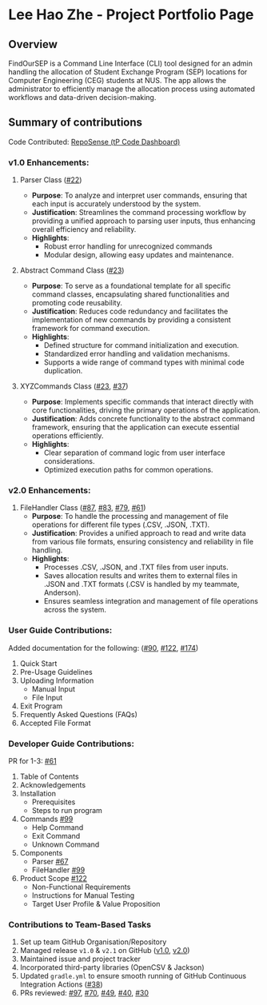 # Lee Hao Zhe - Project Portfolio Page

## Overview
FindOurSEP is a Command Line Interface (CLI) tool designed for an admin handling the allocation of Student Exchange
Program (SEP) locations for Computer Engineering (CEG) students at NUS. The app allows the administrator to efficiently
manage the allocation process using automated workflows and data-driven decision-making.


## Summary of contributions
Code Contributed: [RepoSense (tP Code Dashboard)](https://nus-cs2113-ay2425s1.github.io/tp-dashboard/?search=ehz0ah&sort=groupTitle&sortWithin=title&timeframe=commit&mergegroup=&groupSelect=groupByRepos&breakdown=true&checkedFileTypes=docs~functional-code~test-code~other&since=2024-09-20&tabOpen=true&tabType=authorship&tabAuthor=ehz0ah&tabRepo=AY2425S1-CS2113-W12-2%2Ftp%5Bmaster%5D&authorshipIsMergeGroup=false&authorshipFileTypes=docs~functional-code~test-code~other&authorshipIsBinaryFileTypeChecked=false&authorshipIsIgnoredFilesChecked=false)

### v1.0 Enhancements: 

1. Parser Class ([#22](https://github.com/AY2425S1-CS2113-W12-2/tp/pull/22))
   - **Purpose**: To analyze and interpret user commands, ensuring that each input is accurately understood by the system.
   - **Justification**: Streamlines the command processing workflow by providing a unified approach to parsing user inputs, thus enhancing overall efficiency and reliability.
   - **Highlights**: 
     - Robust error handling for unrecognized commands
     - Modular design, allowing easy updates and maintenance.

2. Abstract Command Class ([#23](https://github.com/AY2425S1-CS2113-W12-2/tp/pull/23))
   - **Purpose**: To serve as a foundational template for all specific command classes, encapsulating shared functionalities and promoting code reusability.
   - **Justification**: Reduces code redundancy and facilitates the implementation of new commands by providing a consistent framework for command execution.
   - **Highlights**: 
     - Defined structure for command initialization and execution. 
     - Standardized error handling and validation mechanisms. 
     - Supports a wide range of command types with minimal code duplication.

3. XYZCommands Class ([#23](https://github.com/AY2425S1-CS2113-W12-2/tp/pull/23), [#37](https://github.com/AY2425S1-CS2113-W12-2/tp/pull/37))
   - **Purpose**: Implements specific commands that interact directly with core functionalities, driving the primary operations of the application.
   - **Justification**: Adds concrete functionality to the abstract command framework, ensuring that the application can execute essential operations efficiently.
   - **Highlights**: 
     - Clear separation of command logic from user interface considerations. 
     - Optimized execution paths for common operations.

### v2.0 Enhancements:

1. FileHandler Class ([#87](https://github.com/AY2425S1-CS2113-W12-2/tp/pull/87), [#83](https://github.com/AY2425S1-CS2113-W12-2/tp/pull/83), [#79](https://github.com/AY2425S1-CS2113-W12-2/tp/pull/79), [#61](https://github.com/AY2425S1-CS2113-W12-2/tp/pull/61))
   - **Purpose**: To handle the processing and management of file operations for different file types (.CSV, .JSON, .TXT).
   - **Justification**: Provides a unified approach to read and write data from various file formats, ensuring consistency and reliability in file handling.
   - **Highlights**: 
     - Processes .CSV, .JSON, and .TXT files from user inputs.
     - Saves allocation results and writes them to external files in .JSON and .TXT formats (.CSV is handled by my teammate, Anderson). 
     - Ensures seamless integration and management of file operations across the system.


### User Guide Contributions:

Added documentation for the following: ([#90](https://github.com/AY2425S1-CS2113-W12-2/tp/pull/90), [#122](https://github.com/AY2425S1-CS2113-W12-2/tp/pull/122), [#174](https://github.com/AY2425S1-CS2113-W12-2/tp/pull/174))
1. Quick Start
2. Pre-Usage Guidelines
3. Uploading Information
   - Manual Input
   - File Input
4. Exit Program
5. Frequently Asked Questions (FAQs)
6. Accepted File Format

### Developer Guide Contributions:

PR for 1-3: [#61](https://github.com/AY2425S1-CS2113-W12-2/tp/pull/61)

1. Table of Contents
2. Acknowledgements
3. Installation 
   - Prerequisites
   - Steps to run program
4. Commands [#99](https://github.com/AY2425S1-CS2113-W12-2/tp/pull/99)
   - Help Command
   - Exit Command
   - Unknown Command
5. Components
   - Parser [#67](https://github.com/AY2425S1-CS2113-W12-2/tp/pull/67)
   - FileHandler [#99](https://github.com/AY2425S1-CS2113-W12-2/tp/pull/99)
6. Product Scope [#122](https://github.com/AY2425S1-CS2113-W12-2/tp/pull/122)
   - Non-Functional Requirements
   - Instructions for Manual Testing
   - Target User Profile & Value Proposition

### Contributions to Team-Based Tasks
1. Set up team GitHub Organisation/Repository
2. Managed release `v1.0` & `v2.1` on GitHub ([v1.0](https://github.com/AY2425S1-CS2113-W12-2/tp/releases/tag/v1.0), [v2.0]())
3. Maintained issue and project tracker
4. Incorporated third-party libraries (OpenCSV & Jackson)
5. Updated `gradle.yml` to ensure smooth running of GitHub Continuous Integration Actions ([#38](https://github.com/AY2425S1-CS2113-W12-2/tp/pull/38))
6. PRs reviewed: [#97](https://github.com/AY2425S1-CS2113-W12-2/tp/pull/97), [#70](https://github.com/AY2425S1-CS2113-W12-2/tp/pull/70), [#49](https://github.com/AY2425S1-CS2113-W12-2/tp/pull/49), [#40](https://github.com/AY2425S1-CS2113-W12-2/tp/pull/40), [#30](https://github.com/AY2425S1-CS2113-W12-2/tp/pull/30)
